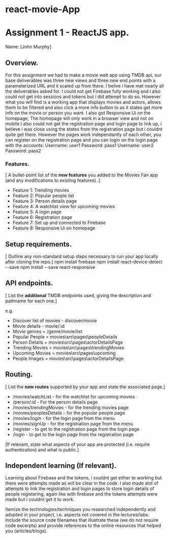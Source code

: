 # react-movie-App
# Assignment 1 - ReactJS app.

Name: [John Murphy]

## Overview.

For this assignment we had to make a movie web app using TMDB api, our base deliverables was three new views and three new end points with a parameterized URL and it scaled up from there. I belive i have met nearly all the deliverables asked for. I could not get Firebase fully working and i also could not get into sessions and tokens but i did attempt to do so. However what you will find is a working app that displays movies and actors, allows them to be filtered and also click a more info button to as it states get more info on the movie or person you want.
I also got Responsive Ui on the homepage, The homepage will only work in a browser view and not on mobile.I also could not get the registration page and login page to link up, i believe i was close using the states from the registration page but i couldnt quite get there. However the pages work independantly of each other, you can register on the registration page and you can login on the login page with the accounts:
Username: user1
Password: pass1
Username: user2
Password: pass2

### Features.
[ A bullet-point list of the __new features__ you added to the Movies Fan app (and any modifications to existing features) .]

+ Feature 1:  Trending movies
+ Feature 2:  Popular people list
+ Feature 3:  Person details page
+ Feature 4:  A watchlist view for upcoming movies
+ Feature 5:  A login page
+ Feature 6:  Registration page
+ Feature 7:  Set up and connected to Firebase
+ Feature 8:  Responsive Ui on homepage 

## Setup requirements.

[ Outline any non-standard setup steps necessary to run your app locally after cloning the repo.]
npm install firebase
npm install react-device-detect --save
npm install --save react-responsive

## API endpoints.

[ List the __additional__ TMDB endpoints used, giving the description and pathname for each one.] 

e.g.
+ Discover list of movies - discover/movie
+ Movie details - movie/:id
+ Movie genres = /genre/movie/list
+ Popular People =  movies\src\pages\peopleDetails
+ Person Details = movies\src\pages\actorDetailsPage
+ Trending Movies = movies\src\pages\trendingMovies
+ Upcoming Movies = movies\src\pages\upcoming
+ People Images = movies\src\pages\actorDetailsPage

## Routing.

[ List the __new routes__ supported by your app and state the associated page.]

+ /movies/watchList - for the watchlist for upcoming movies
+ /person/:id - For the person details page
+ /movies/trendingMovies - for the trending movies page
+ /movies/peoplesDetails - for the popular people page
+ /movies/login - for the login page from the menu
+ /movies/signUp - for the registration page from the menu
+ /register - to get to the registration page from the login page
+ /login - to get to the login page from the registration page

[If relevant, state what aspects of your app are protected (i.e. require authentication) and what is public.]

## Independent learning (If relevant).

Learning about Firebase and the tokens, i couldnt get either to working but there were attempts made as will be clear in the code.
I also made alot of attempts to link the registration and login pages to store login details of people registering, again like with firebase and the tokens attempts were made but i couldnt get it to work.

Itemize the technologies/techniques you researched independently and adopted in your project, 
i.e. aspects not covered in the lectures/labs. Include the source code filenames that illustrate these 
(we do not require code excerpts) and provide references to the online resources that helped you (articles/blogs).
